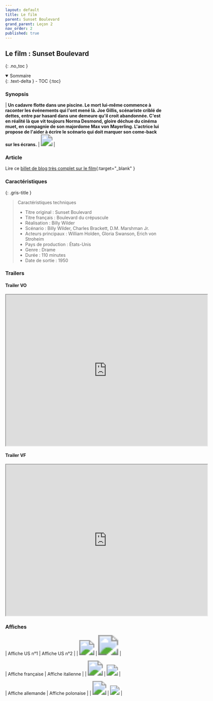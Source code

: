 ```yaml
---
layout: default
title: Le film
parent: Sunset Boulevard
grand_parent: Leçon 2
nav_order: 2
published: true
---
```


## Le film : Sunset Boulevard
{: .no_toc }

<details open markdown="block">
  <summary>
    Sommaire
  </summary>
  {: .text-delta }
- TOC
{:toc}
</details>


### Synopsis

| **Un cadavre flotte dans une piscine. Le mort lui-même commence à raconter les événements qui l'ont mené là. Joe Gillis, scénariste criblé de dettes, entre par hasard dans une demeure qu'il croit abandonnée. C'est en réalité là que vit toujours Norma Desmond, gloire déchue du cinéma muet, en compagnie de son majordome Max von Mayerling. L'actrice lui propose de l'aider à écrire le scénario qui doit marquer son come-back sur les écrans.** | <img src="../../assets/img/sunset-piscine.png" style="zoom:230%;" />  | 

### Article  
Lire ce [billet de blog très complet sur le film](https://leoiurillo.com/2021/04/29/sunset-boulevard-boulevard-of-broken-dreams/){:target="_blank" }

### Caractéristiques

{: .gris-title }
> Caractéristiques techniques
>
> - Titre original	: Sunset Boulevard
> - Titre français : Boulevard du crépuscule
> - Réalisation :	Billy Wilder
> - Scénario :	Billy Wilder, Charles Brackett, D.M. Marshman Jr.
> - Acteurs principaux : William Holden, Gloria Swanson, Erich von Stroheim
> - Pays de production : États-Unis
> - Genre :	Drame
> - Durée :	110 minutes
> - Date de sortie	: 1950

### Trailers

#### Trailer VO

<iframe src="https://drive.google.com/file/d/1Khxr5oNUL8EA7L31xTZfgUEda8omchUK/preview" width="640" height="480" allow="autoplay"></iframe>

#### Trailer VF

<iframe src="https://drive.google.com/file/d/1Kl3IOHEwO4HSpRMFseVasQyng9EMk7D6/preview" width="640" height="480" allow="autoplay"></iframe>

### Affiches

| Affiche US n°1 | Affiche US n°2 |
| <img src="../../assets/img/affiche-sb-us1.jpeg" style="zoom:300%;" />  | <img src="../../assets/img/affiche-sb-us2.jpeg" style="zoom:400%;" />  |

| Affiche française | Affiche italienne |
| <img src="../../assets/img/affiche-sb-fr.jpeg" style="zoom:300%;" />  | <img src="../../assets/img/affiche-sb-it.jpeg" style="zoom:220%;" />  |

| Affiche allemande | Affiche polonaise |
| <img src="../../assets/img/affiche-sb-all.jpeg" style="zoom:275%;" />   | <img src="../../assets/img/affiche-sb-pl.jpeg" style="zoom:188%;" />  |

